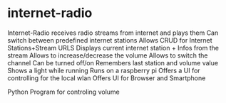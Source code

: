 # internet-radio

Internet-Radio
receives radio streams from internet and plays them
Can switch between predefined internet stations
Allows CRUD for Internet Stations+Stream URLS
Displays current internet station + Infos from the stream
Allows to increase/decrease the volume
Allows to switch the channel
Can be turned off/on
Remembers last station and volume value
Shows a light while running
Runs on a raspberry pi
Offers a UI for controlling for the local wlan
Offers UI for Browser and Smartphone



Python Program for controling volume
